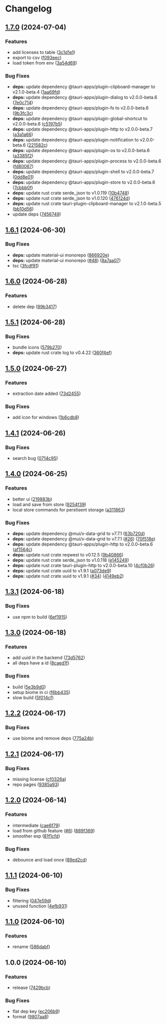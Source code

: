 # Changelog

## [1.7.0](https://github.com/LunchTimeCode/dreamy/compare/v1.6.1...v1.7.0) (2024-07-04)


### Features

* add licenses to table ([3c1d1e1](https://github.com/LunchTimeCode/dreamy/commit/3c1d1e1618b43fd9dfa62fb9598fcbb580a9dc6f))
* export to csv ([f093eec](https://github.com/LunchTimeCode/dreamy/commit/f093eecbac70ccc4a66c3eb6502c9f1a60331764))
* load token from env ([3a54d69](https://github.com/LunchTimeCode/dreamy/commit/3a54d6943664014a167bab8ba57180924e6edac2))


### Bug Fixes

* **deps:** update dependency @tauri-apps/plugin-clipboard-manager to v2.1.0-beta.4 ([1aa69fd](https://github.com/LunchTimeCode/dreamy/commit/1aa69fd6ed6848a4f3e5df8f2b561592bf9e61ee))
* **deps:** update dependency @tauri-apps/plugin-dialog to v2.0.0-beta.6 ([7e0c714](https://github.com/LunchTimeCode/dreamy/commit/7e0c714b5bd4744d2ba816bc41789a4ad20174b4))
* **deps:** update dependency @tauri-apps/plugin-fs to v2.0.0-beta.6 ([9b3fc3c](https://github.com/LunchTimeCode/dreamy/commit/9b3fc3ccbca5b980fc91123e4df42c3d8dd5af66))
* **deps:** update dependency @tauri-apps/plugin-global-shortcut to v2.0.0-beta.6 ([c5197b5](https://github.com/LunchTimeCode/dreamy/commit/c5197b50e5042b4b2994d77656f39e717a542ea3))
* **deps:** update dependency @tauri-apps/plugin-http to v2.0.0-beta.7 ([a3a1a66](https://github.com/LunchTimeCode/dreamy/commit/a3a1a66261ca59932fe81828acc2ad077ad9fb0f))
* **deps:** update dependency @tauri-apps/plugin-notification to v2.0.0-beta.6 ([221582c](https://github.com/LunchTimeCode/dreamy/commit/221582c5a90cb67c9d60e1a1444811f0af566320))
* **deps:** update dependency @tauri-apps/plugin-os to v2.0.0-beta.6 ([a3385f2](https://github.com/LunchTimeCode/dreamy/commit/a3385f2ed39ae5e69f979ac5cf8fa990eb561656))
* **deps:** update dependency @tauri-apps/plugin-process to v2.0.0-beta.6 ([fd80087](https://github.com/LunchTimeCode/dreamy/commit/fd8008766658e4024c78de82d6f62e21439b80b4))
* **deps:** update dependency @tauri-apps/plugin-shell to v2.0.0-beta.7 ([0dd8e01](https://github.com/LunchTimeCode/dreamy/commit/0dd8e01392657a5c70b294b7cac05146aa479471))
* **deps:** update dependency @tauri-apps/plugin-store to v2.0.0-beta.6 ([7cbbb0f](https://github.com/LunchTimeCode/dreamy/commit/7cbbb0f98477ebf71c49dea6bb263e8a3f8e9e44))
* **deps:** update rust crate serde_json to v1.0.119 ([10b4748](https://github.com/LunchTimeCode/dreamy/commit/10b4748d4efa9559c10398255cdac3dbd5677945))
* **deps:** update rust crate serde_json to v1.0.120 ([476124d](https://github.com/LunchTimeCode/dreamy/commit/476124de81de145b72387277872e38677d4e061f))
* **deps:** update rust crate tauri-plugin-clipboard-manager to v2.1.0-beta.5 ([bb10d56](https://github.com/LunchTimeCode/dreamy/commit/bb10d56a8237d31c166ea66edec3eea8ea38839b))
* update deps ([7456749](https://github.com/LunchTimeCode/dreamy/commit/74567491c9846603be4274c98feb6dadbac9a2de))

## [1.6.1](https://github.com/LunchTimeCode/dreamy/compare/v1.6.0...v1.6.1) (2024-06-30)


### Bug Fixes

* **deps:** update material-ui monorepo ([866920e](https://github.com/LunchTimeCode/dreamy/commit/866920e836e47f1de39bc29660cc0c3e1e6e681c))
* **deps:** update material-ui monorepo ([#48](https://github.com/LunchTimeCode/dreamy/issues/48)) ([8a7aa07](https://github.com/LunchTimeCode/dreamy/commit/8a7aa07d9859ae18ef413b76a6ee603484aa5116))
* tsc ([3fcdf91](https://github.com/LunchTimeCode/dreamy/commit/3fcdf919b0cadfeb9169fd05fe31a37dd542ebab))

## [1.6.0](https://github.com/LunchTimeCode/dreamy/compare/v1.5.1...v1.6.0) (2024-06-28)


### Features

* delete dep ([99b3417](https://github.com/LunchTimeCode/dreamy/commit/99b3417eb0aaafda9b89cc955fbd16f47652eb4c))

## [1.5.1](https://github.com/LunchTimeCode/dreamy/compare/v1.5.0...v1.5.1) (2024-06-28)


### Bug Fixes

* bundle icons ([579b270](https://github.com/LunchTimeCode/dreamy/commit/579b270d6e6176b56813c15213c24c90c996fe39))
* **deps:** update rust crate log to v0.4.22 ([360f4ef](https://github.com/LunchTimeCode/dreamy/commit/360f4efc0ac8915027f0149f363fb958632fa205))

## [1.5.0](https://github.com/LunchTimeCode/dreamy/compare/v1.4.1...v1.5.0) (2024-06-27)


### Features

* extraction date added ([73d2455](https://github.com/LunchTimeCode/dreamy/commit/73d24550b96b551eebfc4af3323effeec086f759))


### Bug Fixes

* add icon for windows ([1b6cdb8](https://github.com/LunchTimeCode/dreamy/commit/1b6cdb84321b4ad4ef39951af4b9042a97a1c627))

## [1.4.1](https://github.com/LunchTimeCode/dreamy/compare/v1.4.0...v1.4.1) (2024-06-26)


### Bug Fixes

* search bug ([0714c95](https://github.com/LunchTimeCode/dreamy/commit/0714c95b633c01b00aa7e4b625a97abe55bfd11c))

## [1.4.0](https://github.com/LunchTimeCode/dreamy/compare/v1.3.1...v1.4.0) (2024-06-25)


### Features

* better ui ([219883b](https://github.com/LunchTimeCode/dreamy/commit/219883bc5aeb7ab012dcb56ebb240b15c4176caa))
* load and save from store ([9254f39](https://github.com/LunchTimeCode/dreamy/commit/9254f3940c8d319dcf13289a0d30cd39ef6230f2))
* local store commands for perstisent storage ([a311863](https://github.com/LunchTimeCode/dreamy/commit/a311863e48dabbe561067d981e2b1660992e6553))


### Bug Fixes

* **deps:** update dependency @mui/x-data-grid to v7.7.1 ([63b720d](https://github.com/LunchTimeCode/dreamy/commit/63b720dafaceab6eef27baa60a564be86285a0eb))
* **deps:** update dependency @mui/x-data-grid to v7.7.1 ([#26](https://github.com/LunchTimeCode/dreamy/issues/26)) ([70f518e](https://github.com/LunchTimeCode/dreamy/commit/70f518e705d2b2dc207999cc18cb6a871d8635c8))
* **deps:** update dependency @tauri-apps/plugin-http to v2.0.0-beta.6 ([af1564c](https://github.com/LunchTimeCode/dreamy/commit/af1564c3833e60287f2949d24d59e57fd3866171))
* **deps:** update rust crate reqwest to v0.12.5 ([9b40866](https://github.com/LunchTimeCode/dreamy/commit/9b4086649b18308ccfa0ed6a4f1bbda7a4e45173))
* **deps:** update rust crate serde_json to v1.0.118 ([e145249](https://github.com/LunchTimeCode/dreamy/commit/e1452491999cf3cd7c99fd8fa171ebb3e97761c6))
* **deps:** update rust crate tauri-plugin-http to v2.0.0-beta.10 ([4cf0b26](https://github.com/LunchTimeCode/dreamy/commit/4cf0b264d5544041ffeed684175ba20e9ce15c7a))
* **deps:** update rust crate uuid to v1.9.1 ([a073de9](https://github.com/LunchTimeCode/dreamy/commit/a073de92dd350acc79acd26bfb6d2df35aaba51d))
* **deps:** update rust crate uuid to v1.9.1 ([#34](https://github.com/LunchTimeCode/dreamy/issues/34)) ([4149eb2](https://github.com/LunchTimeCode/dreamy/commit/4149eb2fb1fb3f7d6dd512050678728493d2e3af))

## [1.3.1](https://github.com/LunchTimeCode/dreamy/compare/v1.3.0...v1.3.1) (2024-06-18)


### Bug Fixes

* use npm to build ([6ef1915](https://github.com/LunchTimeCode/dreamy/commit/6ef1915d3c77ac1248467db6f79548dae5c96041))

## [1.3.0](https://github.com/LunchTimeCode/dreamy/compare/v1.2.2...v1.3.0) (2024-06-18)


### Features

* add uuid in the backend ([73d5762](https://github.com/LunchTimeCode/dreamy/commit/73d5762c1361f02105c33b7bab15f06df48b2749))
* all deps have a id ([8caed1f](https://github.com/LunchTimeCode/dreamy/commit/8caed1f6b18ef2d01af06a1d42d620c90cdaf0b0))


### Bug Fixes

* build ([5e3b9d0](https://github.com/LunchTimeCode/dreamy/commit/5e3b9d044112d0c6ab42bc9a0c757966e61de7ed))
* setup biome in ci ([f6bb435](https://github.com/LunchTimeCode/dreamy/commit/f6bb435af6b2f193dd36e50f672a76354bdce0a4))
* slow build ([5f014cf](https://github.com/LunchTimeCode/dreamy/commit/5f014cfa0a9adce902328d795c3a9c0ceb84aa5a))

## [1.2.2](https://github.com/LunchTimeCode/dreamy/compare/v1.2.1...v1.2.2) (2024-06-17)


### Bug Fixes

* use biome and remove deps ([775a24b](https://github.com/LunchTimeCode/dreamy/commit/775a24b4dc85ea5f5ee16a0319787e31ce18a134))

## [1.2.1](https://github.com/LunchTimeCode/dreamy/compare/v1.2.0...v1.2.1) (2024-06-17)


### Bug Fixes

* missing license ([cf0326a](https://github.com/LunchTimeCode/dreamy/commit/cf0326ab021bbeaf3eae6679f0f734cc9a1b6ff0))
* repo pages ([9385a93](https://github.com/LunchTimeCode/dreamy/commit/9385a936f0c03ef3b18cb962b7817adf854f46dd))

## [1.2.0](https://github.com/LunchTimeCode/dreamy/compare/v1.1.1...v1.2.0) (2024-06-14)


### Features

* intermediate ([cae6f79](https://github.com/LunchTimeCode/dreamy/commit/cae6f7949a2572f3f99de870ee6ccfa139d8a5dc))
* load from github feature ([#6](https://github.com/LunchTimeCode/dreamy/issues/6)) ([889f369](https://github.com/LunchTimeCode/dreamy/commit/889f3693d89db6f07ae785d5191964112b35bcef))
* smoother exp ([81f1cfd](https://github.com/LunchTimeCode/dreamy/commit/81f1cfd96dccecfcf41869a845826d0475a25f37))


### Bug Fixes

* debounce and load once ([89ed2cd](https://github.com/LunchTimeCode/dreamy/commit/89ed2cd3cc6735a82a9627c30efb0ed3b7870e46))

## [1.1.1](https://github.com/LunchTimeCode/dreamy/compare/v1.1.0...v1.1.1) (2024-06-10)


### Bug Fixes

* filtering ([047e59d](https://github.com/LunchTimeCode/dreamy/commit/047e59d35912f25ece535ec523e77c37edd7345e))
* unused function ([4efb931](https://github.com/LunchTimeCode/dreamy/commit/4efb931007968ed2ed65909842c33359019161f3))

## [1.1.0](https://github.com/LunchTimeCode/dreamy/compare/v1.0.0...v1.1.0) (2024-06-10)


### Features

* rename ([586dabf](https://github.com/LunchTimeCode/dreamy/commit/586dabff2aeefee4bff7adc740bcef48c7ed7663))

## 1.0.0 (2024-06-10)


### Features

* release ([7429bcb](https://github.com/LunchTimeCode/dreamy/commit/7429bcb664c347232dac4426255a000785d46a21))


### Bug Fixes

* flat dep key ([ec206b9](https://github.com/LunchTimeCode/dreamy/commit/ec206b9d1ad95733eddd584c5d13c3bdf1d94ebd))
* format ([9807aa8](https://github.com/LunchTimeCode/dreamy/commit/9807aa882fcff11f08c249324037c47194e20cb3))
